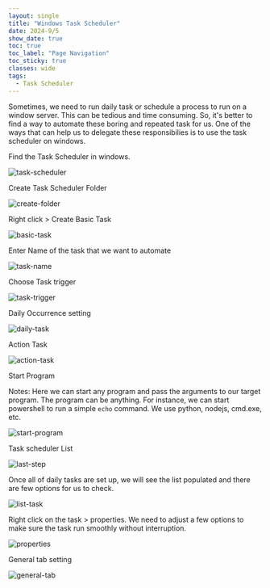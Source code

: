 ```yaml
---
layout: single
title: "Windows Task Scheduler"
date: 2024-9/5
show_date: true
toc: true
toc_label: "Page Navigation"
toc_sticky: true
classes: wide
tags:
  - Task Scheduler
---
```


Sometimes, we need to run daily task or schedule a process to run on a window server. This can be tedious and time consuming. So, it's better to find a way to automate these boring and repeated task for us. One of the ways that can help us to delegate these responsibilies is to use the task scheduler on windows.

Find the Task Scheduler in windows.

![task-scheduler](/assets/images/task-scheduler.png)

Create Task Scheduler Folder

![create-folder](/assets/images/create-new-folder-task-scheduler.png)

Right click > Create Basic Task

![basic-task](/assets/images/create-basic-task-9-5.png)

Enter Name of the task that we want to automate

![task-name](/assets/images/name-test.png)

Choose Task trigger

![task-trigger](/assets/images/task-trigger.png)

Daily Occurrence setting

![daily-task](/assets/images/daily-occurence.png)

Action Task

![action-task](/assets/images/action-task.png)

Start Program

Notes: Here we can start any program and pass the arguments to our target program. The program can be anything. For instance, we can start powershell to run a simple `echo` command. We use python, nodejs, cmd.exe, etc.

![start-program](/assets/images/start-program-args.png)

Task scheduler List

![last-step](/assets/images/finish-creating-task-scheduler.png)

Once all of daily tasks are set up, we will see the list populated and there are few options for us to check. 

![list-task](/assets/images/list-task.png)

Right click on the task > properties. We need to adjust a few options to make sure the task run smoothly without interruption.

![properties](/assets/images/properties-task.png)

General tab setting

![general-tab](/assets/images/general-tab.png)